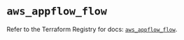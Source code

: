 # `aws_appflow_flow`

Refer to the Terraform Registry for docs: [`aws_appflow_flow`](https://registry.terraform.io/providers/hashicorp/aws/5.87.0/docs/resources/appflow_flow).
